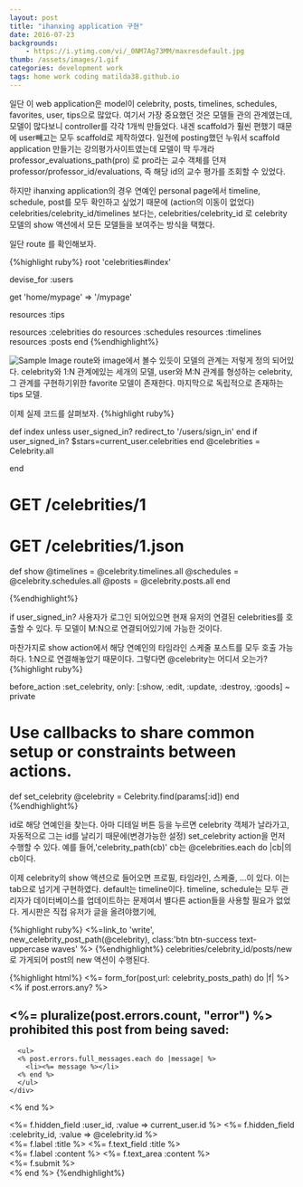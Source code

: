 ```yaml
---
layout: post
title: "ihanxing application 구현"
date: 2016-07-23
backgrounds:
    - https://i.ytimg.com/vi/_0NM7Ag73MM/maxresdefault.jpg
thumb: /assets/images/1.gif
categories: development work
tags: home work coding matilda38.github.io
---
```

일단 이 web application은 model이 celebrity, posts, timelines, schedules, favorites, user, tips으로 많았다. 여기서 가장 중요했던 것은 모델들 관의 관계였는데, 모델이 많다보니 controller를 각각 1개씩 만들었다. 내겐 scaffold가 훨씬 편했기 때문에 user빼고는 모두 scaffold로 제작하였다. 일전에 posting했던 누워서 scaffold application 만들기는 강의평가사이트였는데 모델이 딱 두개라 professor_evaluations_path(pro) 로 pro라는 교수 객체를 던져 professor/professor_id/evaluations, 즉 해당 id의 교수 평가를 조회할 수 있었다.

하지만 ihanxing application의 경우 연예인 personal page에서 timeline, schedule, post를 모두 확인하고 싶었기 때문에 (action의 이동이 없었다) celebrities/celebrity_id/timelines 보다는, celebrities/celebrity_id 로 celebrity 모델의 show 액션에서 모든 모델들을 보여주는 방식을 택했다.

일단 route 를 확인해보자.

{%highlight ruby%}
root 'celebrities#index'

  devise_for :users

  get 'home/mypage' => '/mypage'

  resources :tips

  resources :celebrities do
    resources :schedules
    resources :timelines
    resources :posts
  end
{%endhighlight%}

![Sample Image](/assets/images/1.png)
route와 image에서 볼수 있듯이 모델의 관계는 저렇게 정의 되어있다. celebrity와 1:N 관계에있는 세개의 모델, user와 M:N 관계를 형성하는 celebrity, 그 관계를 구현하기위한 favorite 모델이 존재한다. 마지막으로 독립적으로 존재하는 tips 모델.

이제 실제 코드를 살펴보자.
{%highlight ruby%}

 def index
    unless user_signed_in?
      redirect_to '/users/sign_in'
    end
    if user_signed_in?
      $stars=current_user.celebrities
    end
    @celebrities = Celebrity.all

  end

  # GET /celebrities/1
  # GET /celebrities/1.json
  def show
    @timelines = @celebrity.timelines.all
    @schedules = @celebrity.schedules.all
    @posts = @celebrity.posts.all
  end

{%endhighlight%}

if user_signed_in? 사용자가 로그인 되어있으면 현재 유저의 연결된 celebrities를 호출할 수 있다. 두 모델이 M:N으로 연결되어있기에 가능한 것이다.

마찬가지로 show action에서 해당 연예인의 타임라인 스케줄 포스트를 모두 호출 가능하다. 1:N으로 연결해놓았기 때문이다. 그렇다면 @celebrity는 어디서 오는가?
{%highlight ruby%}

before_action :set_celebrity, only: [:show, :edit, :update, :destroy, :goods]
    ~
private
  # Use callbacks to share common setup or constraints between actions.
  def set_celebrity
    @celebrity = Celebrity.find(params[:id])
  end
{%endhighlight%}

id로 해당 연예인을 찾는다. 아마 디테일 버튼 등을 누르면 celebrity 객체가 날라가고, 자동적으로 그는 id를 날리기 때문에(변경가능한 설정) set_celebrity action을 먼저 수행할 수 있다.
예를 들어,'celebrity_path(cb)' cb는 @celebrities.each do |cb|의 cb이다.

이제 celebrity의 show 액션으로 들어오면 프로필, 타임라인, 스케줄, ...이 있다. 이는 tab으로 넘기게 구현하였다. default는 timeline이다.
timeline, schedule는 모두 관리자가 데이터베이스를 업데이트하는 문제여서 별다른 action들을 사용할 필요가 없었다. 게시판은 직접 유저가 글을 올려야했기에,

{%highlight ruby%}
<%=link_to 'write', new_celebrity_post_path(@celebrity), class:'btn btn-success text-uppercase waves' %>
{%endhighlight%}
celebrities/celebrity_id/posts/new로 가게되어 post의 new 액션이 수행된다.

{%highlight html%}
<%= form_for(post,url: celebrity_posts_path) do |f| %>
  <% if post.errors.any? %>
    <div id="error_explanation">
      <h2><%= pluralize(post.errors.count, "error") %> prohibited this post from being saved:</h2>

      <ul>
      <% post.errors.full_messages.each do |message| %>
        <li><%= message %></li>
      <% end %>
      </ul>
    </div>
  <% end %>

  <div class="field">
    <%= f.hidden_field :user_id, :value => current_user.id %>
    <%= f.hidden_field :celebrity_id, :value => @celebrity.id %>
  </div>

  <div class="field">
    <%= f.label :title %>
    <%= f.text_field :title %>
  </div>

  <div class="field">
    <%= f.label :content %>
    <%= f.text_area :content %>
  </div>

  <div class="actions">
    <%= f.submit %>
  </div>
<% end %>
{%endhighlight%}